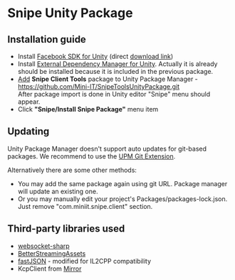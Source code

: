 # Snipe Unity Package


## Installation guide

* Install [Facebook SDK for Unity](https://developers.facebook.com/docs/unity/) (direct [download link](https://origincache.facebook.com/developers/resources/?id=FacebookSDK-current.zip))
* Install [External Dependency Manager for Unity](https://github.com/googlesamples/unity-jar-resolver). Actually it is already should be installed because it is included in the previous package.
* [Add](https://docs.unity3d.com/Manual/upm-ui-giturl.html) <b>Snipe Client Tools</b> package to Unity Package Manager - https://github.com/Mini-IT/SnipeToolsUnityPackage.git <br />
After package import is done in Unity editor "Snipe" menu should appear.
* Click <b>"Snipe/Install Snipe Package"</b> menu item

## Updating

Unity Package Manager doesn't support auto updates for git-based packages. We recommend to use the [UPM Git Extension](https://github.com/mob-sakai/UpmGitExtension).

Alternatively there are some other methods:
* You may add the same package again using git URL. Package manager will update an existing one.
* Or you may manually edit your project's Packages/packages-lock.json. Just remove "com.miniit.snipe.client" section.

## Third-party libraries used

* [websocket-sharp](https://github.com/sta/websocket-sharp)
* [BetterStreamingAssets](https://github.com/gwiazdorrr/BetterStreamingAssets)
* [fastJSON](https://github.com/mgholam/fastJSON) - modified for IL2CPP compatibility
* KcpClient from [Mirror](https://github.com/vis2k/Mirror)
